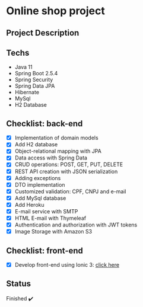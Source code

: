 # Online shop project 

## Project Description


## Techs
* Java 11
* Spring Boot 2.5.4
* Spring Security
* Spring Data JPA
* Hibernate
* MySql 
* H2 Database

## Checklist: back-end
- [x] Implementation of domain models
- [x] Add H2 database
- [x] Object-relational mapping with JPA
- [x] Data access with Spring Data
- [x] CRUD operations: POST, GET, PUT, DELETE
- [x] REST API creation with JSON serialization
- [x] Adding exceptions
- [x] DTO implementation
- [x] Customized validation: CPF, CNPJ and e-mail
- [x] Add MySql database
- [x] Add Heroku
- [x] E-mail service with SMTP 
- [x] HTML E-mail with Thymeleaf
- [x] Authentication and authorization
  with JWT tokens
- [x] Image Storage with Amazon S3

## Checklist: front-end
- [x] Develop front-end using Ionic 3: [click here](https://github.com/brunadelmourosilva/curso-spring-ionic-frontend)

## Status
Finished :heavy_check_mark:


